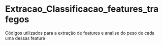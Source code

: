 # Extracao_Classificacao_features_trafegos
Códigos utilizados para a extração de features e analise do peso de cada uma dessas feature
